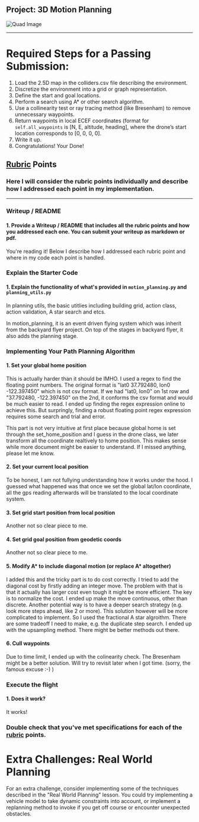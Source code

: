 ## Project: 3D Motion Planning
![Quad Image](./misc/enroute.png)

---


# Required Steps for a Passing Submission:
1. Load the 2.5D map in the colliders.csv file describing the environment.
2. Discretize the environment into a grid or graph representation.
3. Define the start and goal locations.
4. Perform a search using A* or other search algorithm.
5. Use a collinearity test or ray tracing method (like Bresenham) to remove unnecessary waypoints.
6. Return waypoints in local ECEF coordinates (format for `self.all_waypoints` is [N, E, altitude, heading], where the drone’s start location corresponds to [0, 0, 0, 0].
7. Write it up.
8. Congratulations!  Your Done!

## [Rubric](https://review.udacity.com/#!/rubrics/1534/view) Points
### Here I will consider the rubric points individually and describe how I addressed each point in my implementation.  

---
### Writeup / README

#### 1. Provide a Writeup / README that includes all the rubric points and how you addressed each one.  You can submit your writeup as markdown or pdf.  

You're reading it! Below I describe how I addressed each rubric point and where in my code each point is handled.

### Explain the Starter Code

#### 1. Explain the functionality of what's provided in `motion_planning.py` and `planning_utils.py`
In planning utils, the basic utitlies including building grid, action class, action validation, A star search and etcs.

In motion_planning, it is an event driven flying system which was inherit from the backyard flyer project. On top of the stages in backyard flyer, it also adds the planning stage.


### Implementing Your Path Planning Algorithm

#### 1. Set your global home position
This is actually harder than it should be IMHO. I used a regex to find the floating point numbers. The original format is "lat0 37.792480, lon0 -122.397450" which is not csv format. If we had "lat0, lon0" on 1st row and "37.792480, -122.397450" on the 2nd, it conforms the csv format and would be much easier to read. I ended up finding the regex expression online to achieve this. But surpringly, finding a robust floating point regex expression requires some search and trial and error.


This part is not very intuitive at first place because global home is set through the set_home_position and I guess in the drone class, we later transform all the coordinate realtively to home position. This makes sense while more document might be easier to understand. If I missed anything, please let me know.


#### 2. Set your current local position
To be honest, I am not fullying understanding how it works under the hood. I guessed what happened was that once we set the global lat/lon coordinate, all the gps reading afterwards will be translated to the local coordinate system.


#### 3. Set grid start position from local position
Another not so clear piece to me.


#### 4. Set grid goal position from geodetic coords
Another not so clear piece to me.


#### 5. Modify A* to include diagonal motion (or replace A* altogether)
I added this and the tricky part is to do cost correctly. I tried to add the diagonal cost by firstly adding an integer move. The problem with that is that it actually has larger cost even tough it might be more efficient. The key is to normalize the cost. I ended up make the move continuous, other than discrete. Another potential way is to have a deeper search strategy (e.g. look more steps ahead, like 2 or more). This solution however will be more complicated to implement. So I used the fractional A star algroithm. There are some tradeoff I need to make, e.g. the duplicate step search. I ended up with the upsampling method. There might be better methods out there.


#### 6. Cull waypoints 
Due to time limit, I ended up with the colinearity check. The Bresenham might be a better solution. Will try to revisit later when I got time. (sorry, the famous excuse :-) )


### Execute the flight
#### 1. Does it work?
It works!

### Double check that you've met specifications for each of the [rubric](https://review.udacity.com/#!/rubrics/1534/view) points.
  
# Extra Challenges: Real World Planning

For an extra challenge, consider implementing some of the techniques described in the "Real World Planning" lesson. You could try implementing a vehicle model to take dynamic constraints into account, or implement a replanning method to invoke if you get off course or encounter unexpected obstacles.


